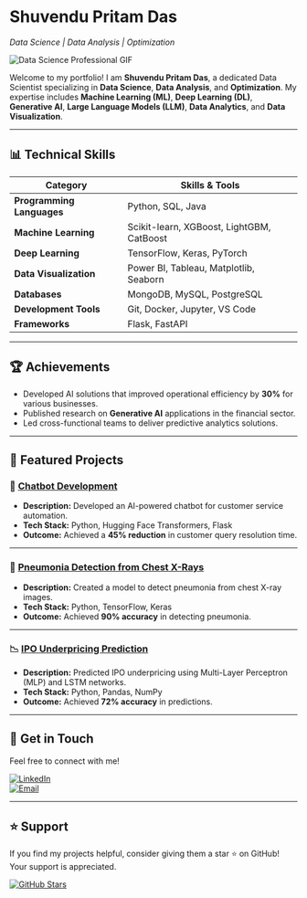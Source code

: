 # Shuvendu Pritam Das  
*Data Science | Data Analysis | Optimization*

![Data Science Professional GIF](https://media.giphy.com/media/iIqmM5tTjmpOB9mpbn/giphy.gif)

Welcome to my portfolio! I am **Shuvendu Pritam Das**, a dedicated Data Scientist specializing in **Data Science**, **Data Analysis**, and **Optimization**. My expertise includes **Machine Learning (ML)**, **Deep Learning (DL)**, **Generative AI**, **Large Language Models (LLM)**, **Data Analytics**, and **Data Visualization**.

---

## 📊 Technical Skills

| **Category**               | **Skills & Tools**                                                                                     |
|----------------------------|-------------------------------------------------------------------------------------------------------|
| **Programming Languages**   | Python, SQL, Java                                                                                     |
| **Machine Learning**        | Scikit-learn, XGBoost, LightGBM, CatBoost                                                             |
| **Deep Learning**           | TensorFlow, Keras, PyTorch                                                                            |
| **Data Visualization**      | Power BI, Tableau, Matplotlib, Seaborn                                                                |
| **Databases**               | MongoDB, MySQL, PostgreSQL                                                                            |
| **Development Tools**       | Git, Docker, Jupyter, VS Code                                                                         |
| **Frameworks**              | Flask, FastAPI                                                                                        |

---

## 🏆 Achievements

- Developed AI solutions that improved operational efficiency by **30%** for various businesses.
- Published research on **Generative AI** applications in the financial sector.
- Led cross-functional teams to deliver predictive analytics solutions.

---

## 📂 Featured Projects

### 🤖 [Chatbot Development](https://github.com/SPritamDas/Portfolio-Projects/tree/main/Chatbot%20Development)
- **Description:** Developed an AI-powered chatbot for customer service automation.
- **Tech Stack:** Python, Hugging Face Transformers, Flask
- **Outcome:** Achieved a **45% reduction** in customer query resolution time.

---

### 🏥 [Pneumonia Detection from Chest X-Rays](https://github.com/SPritamDas/Portfolio-Projects/tree/main/Pneumonia%20Detection)
- **Description:** Created a model to detect pneumonia from chest X-ray images.
- **Tech Stack:** Python, TensorFlow, Keras
- **Outcome:** Achieved **90% accuracy** in detecting pneumonia.

---

### 📉 [IPO Underpricing Prediction](https://github.com/SPritamDas/Portfolio-Projects/tree/main/IPO%20Underpricing)
- **Description:** Predicted IPO underpricing using Multi-Layer Perceptron (MLP) and LSTM networks.
- **Tech Stack:** Python, Pandas, NumPy
- **Outcome:** Achieved **72% accuracy** in predictions.

---

## 📧 Get in Touch

Feel free to connect with me!

[![LinkedIn](https://img.shields.io/badge/LinkedIn-Connect-blue?style=for-the-badge&logo=linkedin)](https://www.linkedin.com/in/shuvendupritamdas/)  
[![Email](https://img.shields.io/badge/Email-Contact-red?style=for-the-badge&logo=gmail)](mailto:shuvendupritamdas181@gmail.com)

---

## ⭐ Support

If you find my projects helpful, consider giving them a star ⭐️ on GitHub! Your support is appreciated.

[![GitHub Stars](https://img.shields.io/github/stars/SPritamDas?style=social)](https://github.com/SPritamDas?tab=repositories)
